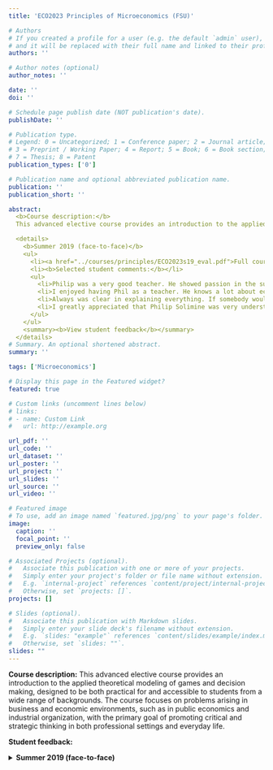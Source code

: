 ```yaml
---
title: 'ECO2023 Principles of Microeconomics (FSU)'

# Authors
# If you created a profile for a user (e.g. the default `admin` user), write the username (folder name) here
# and it will be replaced with their full name and linked to their profile.
authors: ''

# Author notes (optional)
author_notes: ''

date: ''
doi: ''

# Schedule page publish date (NOT publication's date).
publishDate: ''

# Publication type.
# Legend: 0 = Uncategorized; 1 = Conference paper; 2 = Journal article;
# 3 = Preprint / Working Paper; 4 = Report; 5 = Book; 6 = Book section;
# 7 = Thesis; 8 = Patent
publication_types: ['0']

# Publication name and optional abbreviated publication name.
publication: ''
publication_short: ''

abstract:
  <b>Course description:</b>
  This advanced elective course provides an introduction to the applied theoretical modeling of games and decision making, designed to be both practical for and accessible to students from a wide range of backgrounds. The course focuses on problems arising in business and economic environments, such as in public economics and industrial organization, with the primary goal of promoting critical and strategic thinking in both professional settings and everyday life.<br/><br/>

  <details>
    <b>Summer 2019 (face-to-face)</b>
    <ul>
      <li><a href="../courses/principles/ECO2023s19_eval.pdf">Full course evaluations (PDF)</a></li>
      <li><b>Selected student comments:</b></li>
      <ul>
        <li>Philip was a very good teacher. He showed passion in the subject matter, teaches in a dynamic way, has good intentions for his students, etc. As a junior, I have not found many professors like this and I don't think I am the only one who feels this way.</li>
        <li>I enjoyed having Phil as a teacher. He knows a lot about economics, math, and science. FSU is lucky to have him!</li>
        <li>Always was clear in explaining everything. If somebody would not understand he would demonstrate what it looked like on a graph to provide a clearer understanding.</li>
        <li>I greatly appreciated that Philip Solimine was very understanding and thoughtful. He highly encouraged meeting with him during his office hours to help with materials that we might not understand and he would also backtrack and explain further certain parts of the lessons that he just thought might have been difficult or that we did not seem to grasp well. He cared very much that his students were learning and understanding.</li>
      </ul>
    </ul>
    <summary><b>View student feedback</b></summary>
  </details>
# Summary. An optional shortened abstract.
summary: ''

tags: ['Microeconomics']

# Display this page in the Featured widget?
featured: true

# Custom links (uncomment lines below)
# links:
# - name: Custom Link
#   url: http://example.org

url_pdf: ''
url_code: ''
url_dataset: ''
url_poster: ''
url_project: ''
url_slides: ''
url_source: ''
url_video: ''

# Featured image
# To use, add an image named `featured.jpg/png` to your page's folder.
image:
  caption: ''
  focal_point: ''
  preview_only: false

# Associated Projects (optional).
#   Associate this publication with one or more of your projects.
#   Simply enter your project's folder or file name without extension.
#   E.g. `internal-project` references `content/project/internal-project/index.md`.
#   Otherwise, set `projects: []`.
projects: []

# Slides (optional).
#   Associate this publication with Markdown slides.
#   Simply enter your slide deck's filename without extension.
#   E.g. `slides: "example"` references `content/slides/example/index.md`.
#   Otherwise, set `slides: ""`.
slides: ""
---
```

**Course description:** This advanced elective course provides an introduction to the applied theoretical modeling of games and decision making, designed to be both practical for and accessible to students from a wide range of backgrounds. The course focuses on problems arising in business and economic environments, such as in public economics and industrial organization, with the primary goal of promoting critical and strategic thinking in both professional settings and everyday life.

**Student feedback:**
<details>
  <summary><b>Summer 2019 (face-to-face)</b></summary>
    <ul>
      <li><a href="../courses/principles/ECO2023s19_eval.pdf">Full course evaluations (PDF)</a></li>
      <li><b>Selected student comments:</b></li>
      <ul>
        <li>Philip was a very good teacher. He showed passion in the subject matter, teaches in a dynamic way, has good intentions for his students, etc. As a junior, I have not found many professors like this and I don't think I am the only one who feels this way.</li>
        <li>I enjoyed having Phil as a teacher. He knows a lot about economics, math, and science. FSU is lucky to have him!</li>
        <li>Always was clear in explaining everything. If somebody would not understand he would demonstrate what it looked like on a graph to provide a clearer understanding.</li>
        <li>I greatly appreciated that Philip Solimine was very understanding and thoughtful. He highly encouraged meeting with him during his office hours to help with materials that we might not understand and he would also backtrack and explain further certain parts of the lessons that he just thought might have been difficult or that we did not seem to grasp well. He cared very much that his students were learning and understanding.</li>
    </ul>
  </ul>
</details>